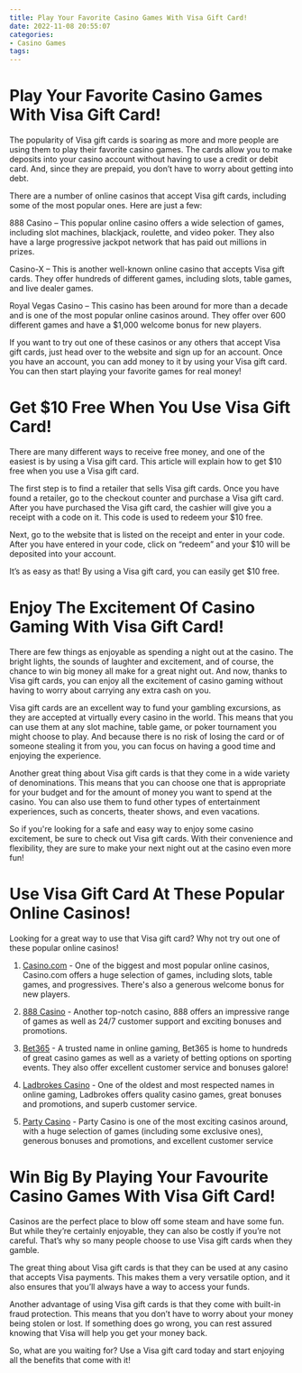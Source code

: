 ```yaml
---
title: Play Your Favorite Casino Games With Visa Gift Card!
date: 2022-11-08 20:55:07
categories:
- Casino Games
tags:
---
```



#  Play Your Favorite Casino Games With Visa Gift Card!

The popularity of Visa gift cards is soaring as more and more people are using them to play their favorite casino games. The cards allow you to make deposits into your casino account without having to use a credit or debit card. And, since they are prepaid, you don’t have to worry about getting into debt.

There are a number of online casinos that accept Visa gift cards, including some of the most popular ones. Here are just a few:

888 Casino – This popular online casino offers a wide selection of games, including slot machines, blackjack, roulette, and video poker. They also have a large progressive jackpot network that has paid out millions in prizes.

Casino-X – This is another well-known online casino that accepts Visa gift cards. They offer hundreds of different games, including slots, table games, and live dealer games.

Royal Vegas Casino – This casino has been around for more than a decade and is one of the most popular online casinos around. They offer over 600 different games and have a $1,000 welcome bonus for new players.

If you want to try out one of these casinos or any others that accept Visa gift cards, just head over to the website and sign up for an account. Once you have an account, you can add money to it by using your Visa gift card. You can then start playing your favorite games for real money!

#  Get $10 Free When You Use Visa Gift Card!

There are many different ways to receive free money, and one of the easiest is by using a Visa gift card. This article will explain how to get $10 free when you use a Visa gift card.

The first step is to find a retailer that sells Visa gift cards. Once you have found a retailer, go to the checkout counter and purchase a Visa gift card. After you have purchased the Visa gift card, the cashier will give you a receipt with a code on it. This code is used to redeem your $10 free.

Next, go to the website that is listed on the receipt and enter in your code. After you have entered in your code, click on “redeem” and your $10 will be deposited into your account.

It’s as easy as that! By using a Visa gift card, you can easily get $10 free.

#  Enjoy The Excitement Of Casino Gaming With Visa Gift Card!

There are few things as enjoyable as spending a night out at the casino. The bright lights, the sounds of laughter and excitement, and of course, the chance to win big money all make for a great night out. And now, thanks to Visa gift cards, you can enjoy all the excitement of casino gaming without having to worry about carrying any extra cash on you.

Visa gift cards are an excellent way to fund your gambling excursions, as they are accepted at virtually every casino in the world. This means that you can use them at any slot machine, table game, or poker tournament you might choose to play. And because there is no risk of losing the card or of someone stealing it from you, you can focus on having a good time and enjoying the experience.

Another great thing about Visa gift cards is that they come in a wide variety of denominations. This means that you can choose one that is appropriate for your budget and for the amount of money you want to spend at the casino. You can also use them to fund other types of entertainment experiences, such as concerts, theater shows, and even vacations.

So if you're looking for a safe and easy way to enjoy some casino excitement, be sure to check out Visa gift cards. With their convenience and flexibility, they are sure to make your next night out at the casino even more fun!

#  Use Visa Gift Card At These Popular Online Casinos!

Looking for a great way to use that Visa gift card? Why not try out one of these popular online casinos!

1. [Casino.com](https://www.casino.com/) - One of the biggest and most popular online casinos, Casino.com offers a huge selection of games, including slots, table games, and progressives. There's also a generous welcome bonus for new players.

2. [888 Casino](https://www.888casino.com/) - Another top-notch casino, 888 offers an impressive range of games as well as 24/7 customer support and exciting bonuses and promotions.

3. [Bet365](https://www.bet365.com/) - A trusted name in online gaming, Bet365 is home to hundreds of great casino games as well as a variety of betting options on sporting events. They also offer excellent customer service and bonuses galore!

4. [Ladbrokes Casino](https://www.ladbrokescasino.com/) - One of the oldest and most respected names in online gaming, Ladbrokes offers quality casino games, great bonuses and promotions, and superb customer service.

5. [Party Casino](https://www.partycasino) - Party Casino is one of the most exciting casinos around, with a huge selection of games (including some exclusive ones), generous bonuses and promotions, and excellent customer service

#  Win Big By Playing Your Favourite Casino Games With Visa Gift Card!

Casinos are the perfect place to blow off some steam and have some fun. But while they’re certainly enjoyable, they can also be costly if you’re not careful. That’s why so many people choose to use Visa gift cards when they gamble.

The great thing about Visa gift cards is that they can be used at any casino that accepts Visa payments. This makes them a very versatile option, and it also ensures that you’ll always have a way to access your funds.

Another advantage of using Visa gift cards is that they come with built-in fraud protection. This means that you don’t have to worry about your money being stolen or lost. If something does go wrong, you can rest assured knowing that Visa will help you get your money back.

So, what are you waiting for? Use a Visa gift card today and start enjoying all the benefits that come with it!